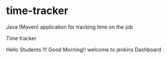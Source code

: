 # time-tracker
Java (Maven) application for tracking time on the job

Time tracker

Hello Students !!! Good Morning!! welcome to jenkins Dashboard
